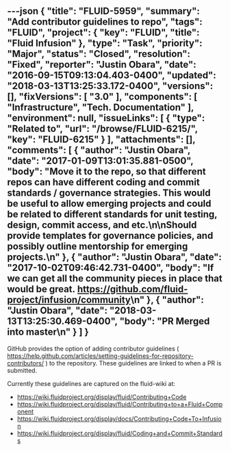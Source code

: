 ---json
{
  "title": "FLUID-5959",
  "summary": "Add contributor guidelines to repo",
  "tags": "FLUID",
  "project": {
    "key": "FLUID",
    "title": "Fluid Infusion"
  },
  "type": "Task",
  "priority": "Major",
  "status": "Closed",
  "resolution": "Fixed",
  "reporter": "Justin Obara",
  "date": "2016-09-15T09:13:04.403-0400",
  "updated": "2018-03-13T13:25:33.172-0400",
  "versions": [],
  "fixVersions": [
    "3.0"
  ],
  "components": [
    "Infrastructure",
    "Tech. Documentation"
  ],
  "environment": null,
  "issueLinks": [
    {
      "type": "Related to",
      "url": "/browse/FLUID-6215/",
      "key": "FLUID-6215"
    }
  ],
  "attachments": [],
  "comments": [
    {
      "author": "Justin Obara",
      "date": "2017-01-09T13:01:35.881-0500",
      "body": "Move it to the repo, so that different repos can have different coding and commit standards / governance strategies. This would be useful to allow emerging projects and could be related to different standards for unit testing, design, commit access, and etc.\n\nShould provide templates for governance policies, and possibly outline mentorship for emerging projects.\n"
    },
    {
      "author": "Justin Obara",
      "date": "2017-10-02T09:46:42.731-0400",
      "body": "If we can get all the community pieces in place that would be great. <https://github.com/fluid-project/infusion/community>\n"
    },
    {
      "author": "Justin Obara",
      "date": "2018-03-13T13:25:30.469-0400",
      "body": "PR Merged into master\n"
    }
  ]
}
---
GitHub provides the option of adding contributor guidelines ( <https://help.github.com/articles/setting-guidelines-for-repository-contributors/> ) to the repository. These guidelines are linked to when a PR is submitted.

Currently these guidelines are captured on the fluid-wiki at:

* <https://wiki.fluidproject.org/display/fluid/Contributing+Code>
* <https://wiki.fluidproject.org/display/fluid/Contributing+to+a+Fluid+Component>
* <https://wiki.fluidproject.org/display/docs/Contributing+Code+To+Infusion>
* <https://wiki.fluidproject.org/display/fluid/Coding+and+Commit+Standards>

        